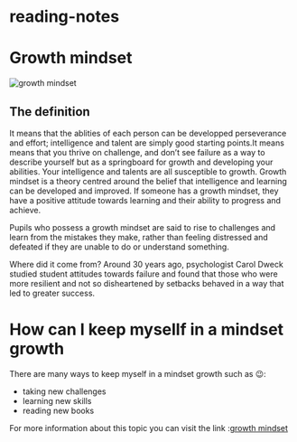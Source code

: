 # reading-notes

# Growth mindset
![growth mindset](https://th.bing.com/th/id/R31ab99f4009d3d266cb6001a2e23d007?rik=XSBI6ghfkNn4SA&pid=ImgRaw)

## The definition 
 It means that the ablities of each person can be developped perseverance and effort; intelligence and talent are simply good starting points.It means means that you thrive on challenge, and don’t see failure as a way to describe yourself but as a springboard for growth and developing your abilities. Your intelligence and talents are all susceptible to growth.
Growth mindset is a theory centred around the belief that intelligence and learning can be developed and improved. If someone has a growth mindset, they have a positive attitude towards learning and their ability to progress and achieve. 

Pupils who possess a growth mindset are said to rise to challenges and learn from the mistakes they make, rather than feeling distressed and defeated if they are unable to do or understand something.

Where did it come from?
Around 30 years ago, psychologist Carol Dweck studied student attitudes towards failure and found that those who were more resilient and not so disheartened by setbacks behaved in a way that led to greater success. 



# How can I keep mysellf in a mindset growth 
There are many ways to keep myself in a mindset growth such as :wink::
* taking new challenges  
*  learning new skills
*  reading new books 

For more information about this topic you can visit the link :[growth mindset](https://www.youtube.com/watch?v=hiiEeMN7vbQ)
